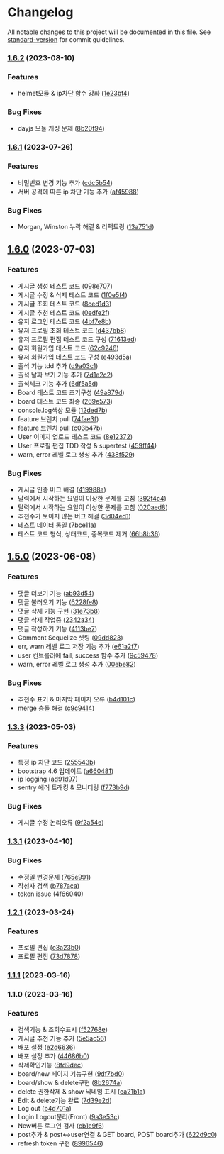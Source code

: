 # Changelog

All notable changes to this project will be documented in this file. See [standard-version](https://github.com/conventional-changelog/standard-version) for commit guidelines.

### [1.6.2](https://github.com/CSW-Study-Group/BOARD/compare/v1.6.1...v1.6.2) (2023-08-10)


### Features

* helmet모듈 & ip차단 함수 강화 ([1e23bf4](https://github.com/CSW-Study-Group/BOARD/commit/1e23bf432ef0165b2cb6a045760ce48195cf72a8))


### Bug Fixes

* dayjs 모듈 캐싱 문제 ([8b20f94](https://github.com/CSW-Study-Group/BOARD/commit/8b20f94b505695c3cfd507d215e92bd19baf0b13))

### [1.6.1](https://github.com/CSW-Study-Group/BOARD/compare/v1.6.0...v1.6.1) (2023-07-26)


### Features

* 비밀번호 변경 기능 추가 ([cdc5b54](https://github.com/CSW-Study-Group/BOARD/commit/cdc5b542dc21a957399a1bad72441f5e7c23298b))
* 서버 공격에 따른 ip 차단 기능 추가 ([af45988](https://github.com/CSW-Study-Group/BOARD/commit/af459883cfb185212d8a0ea240b4b046bd4ef3f5))


### Bug Fixes

* Morgan, Winston 누락 해결 & 리팩토링 ([13a751d](https://github.com/CSW-Study-Group/BOARD/commit/13a751dc8531ede996c595d17173702b0ce51eb4))

## [1.6.0](https://github.com/CSW-Study-Group/BOARD/compare/v1.5.0...v1.6.0) (2023-07-03)


### Features

* 게시글 생성 테스트 코드 ([098e707](https://github.com/CSW-Study-Group/BOARD/commit/098e707d9f97acd24e627d317de541b0f1171bcf))
* 게시글 수정 & 삭제 테스트 코드 ([1f0e5f4](https://github.com/CSW-Study-Group/BOARD/commit/1f0e5f41016990737ccd567ace7cb5b007df4fd0))
* 게시글 조회 테스트 코드 ([8ced1d3](https://github.com/CSW-Study-Group/BOARD/commit/8ced1d3532811031fc42e933fd6cc65de6e17f9f))
* 게시글 추천 테스트 코드 ([0edfe2f](https://github.com/CSW-Study-Group/BOARD/commit/0edfe2f0957ca1a312ca2950bbbcacd48f0b8a00))
* 유저 로그인 테스트 코드 ([4bf7e8b](https://github.com/CSW-Study-Group/BOARD/commit/4bf7e8b634033122292f055dbbc615cbf667f28b))
* 유저 프로필 조회 테스트 코드 ([d437bb8](https://github.com/CSW-Study-Group/BOARD/commit/d437bb8104a7a8ad2df1c45f1c836c2a039a3a2d))
* 유저 프로필 편집 테스트 코드 구성 ([71613ed](https://github.com/CSW-Study-Group/BOARD/commit/71613ed337c965dbb39589487118a0a0567df077))
* 유저 회원가입 테스트 코드 ([62c9246](https://github.com/CSW-Study-Group/BOARD/commit/62c924639a22c451e3e685b678a169092ccf8c76))
* 유저 회원가입 테스트 코드 구성 ([e493d5a](https://github.com/CSW-Study-Group/BOARD/commit/e493d5a9872bc4bd1a04e5456751638ccef51e4e))
* 출석 기능 tdd 추가 ([d9a03c1](https://github.com/CSW-Study-Group/BOARD/commit/d9a03c1438662caa6a518762e2c19e5d99685ee6))
* 출석 날짜 보기 기능 추가 ([7d1e2c2](https://github.com/CSW-Study-Group/BOARD/commit/7d1e2c2c3eaed41c6ed7f891ec5152c983e41a65))
* 출석체크 기능 추가 ([6df5a5d](https://github.com/CSW-Study-Group/BOARD/commit/6df5a5d02ededa5f1891c68a982652de36a9ef72))
* Board 테스트 코드 초기구성 ([49a879d](https://github.com/CSW-Study-Group/BOARD/commit/49a879d027b598b9a72380f6ee720f1af1378b60))
* board 테스트 코드 최종 ([269e573](https://github.com/CSW-Study-Group/BOARD/commit/269e573be51267f0723cfe9c6b78eeb3e5cd3eda))
* console.log색상 모듈 ([12ded7b](https://github.com/CSW-Study-Group/BOARD/commit/12ded7b91e1f8961e28e290d8ccb76a98ef826b5))
* feature 브렌치 pull ([74fae3f](https://github.com/CSW-Study-Group/BOARD/commit/74fae3f301211e4aaec6749cc94b53b0b7887803))
* feature 브렌치 pull ([c03b47b](https://github.com/CSW-Study-Group/BOARD/commit/c03b47bebb575b6598311b16c92698715694ffa1))
* User 이미지 업로드 테스트 코드 ([8e12372](https://github.com/CSW-Study-Group/BOARD/commit/8e12372dac71639c2eedc4c5369af1257153045b))
* User 프로필 편집 TDD 작성 & supertest ([459ff44](https://github.com/CSW-Study-Group/BOARD/commit/459ff441efce5951c8685d1c6c24549204f936f5))
* warn, error 레벨 로그 생성 추가 ([438f529](https://github.com/CSW-Study-Group/BOARD/commit/438f52920a33d4c335c075790bf6c325425326b2))


### Bug Fixes

* 게시글 인증 버그 해결 ([419988a](https://github.com/CSW-Study-Group/BOARD/commit/419988a0a71d4b5c319dc7ca60e4ebf1d1be4171))
* 달력에서 시작하는 요일이 이상한 문제를 고침 ([392f4c4](https://github.com/CSW-Study-Group/BOARD/commit/392f4c46660fdc1d59fd88fab27018a705b8b7f0))
* 달력에서 시작하는 요일이 이상한 문제를 고침 ([020aed8](https://github.com/CSW-Study-Group/BOARD/commit/020aed829ce749a6b0e17bc9cb62cb07750bb06f))
* 추천수가 보이지 않는 버그 해결 ([3d04ed1](https://github.com/CSW-Study-Group/BOARD/commit/3d04ed1b58a62c5e6e1b7482ccc5a1a362004655))
* 테스트 데이터 통일 ([7bce11a](https://github.com/CSW-Study-Group/BOARD/commit/7bce11a78ff3d089004c86c2ebe2999c36625f3d))
* 테스트 코드 형식, 상태코드, 중복코드 제거 ([66b8b36](https://github.com/CSW-Study-Group/BOARD/commit/66b8b36000cc9e501fefac920f6c68876c158cf3))

## [1.5.0](https://github.com/CSW-Study-Group/BOARD/compare/v1.3.2...v1.5.0) (2023-06-08)


### Features

* 댓글 더보기 기능 ([ab93d54](https://github.com/CSW-Study-Group/BOARD/commit/ab93d546ed82fcd6d38e2a3b200dee84ef3ee8ae))
* 댓글 불러오기 기능 ([6228fe8](https://github.com/CSW-Study-Group/BOARD/commit/6228fe87a4d16c1e3af20886e8e94d93e829438e))
* 댓글 삭제 기능 구현 ([31e73b8](https://github.com/CSW-Study-Group/BOARD/commit/31e73b83d20092847b43cdc0b4fc279a3f5ca48b))
* 댓글 삭제 작업중 ([2342a34](https://github.com/CSW-Study-Group/BOARD/commit/2342a347ac6e646ea7ce5764025cdf4109215cc1))
* 댓글 작성하기 기능 ([4113be7](https://github.com/CSW-Study-Group/BOARD/commit/4113be77d4f896e7debce39971f811e2bb58a7ca))
* Comment Sequelize 셋팅 ([09dd823](https://github.com/CSW-Study-Group/BOARD/commit/09dd823be6e26149c84e132a7df816c35d802497))
* err, warn 레벨 로그 저장 기능 추가 ([e61a2f7](https://github.com/CSW-Study-Group/BOARD/commit/e61a2f768146e3409bebf8cb8c208667ee66d94f))
* user 컨트롤러에 fail, success 함수 추가 ([9c59478](https://github.com/CSW-Study-Group/BOARD/commit/9c5947895005ce1cc8184853570319370e2966af))
* warn, error 레벨 로그 생성 추가 ([00ebe82](https://github.com/CSW-Study-Group/BOARD/commit/00ebe82c58d6194b34147c95b0259e680ee78dec))


### Bug Fixes

* 추천수 표기 & 마지막 페이지 오류 ([b4d101c](https://github.com/CSW-Study-Group/BOARD/commit/b4d101c5cf547c9ced2c228d8a2cbf4572f395c0))
* merge 충돌 해결 ([c9c9414](https://github.com/CSW-Study-Group/BOARD/commit/c9c9414271e386fb0139fc89d73687fd074fee0d))

### [1.3.3](https://github.com/CSW-Study-Group/BOARD/compare/v1.3.1...v1.3.3) (2023-05-03)


### Features

* 특정 ip 차단 코드 ([255543b](https://github.com/CSW-Study-Group/BOARD/commit/255543b3621471105aaadaf0a46033fe2c5df91e))
* bootstrap 4.6 업데이트 ([a660481](https://github.com/CSW-Study-Group/BOARD/commit/a660481904d220bc654a32c9268895a14d0346fd))
* ip logging ([ad91d97](https://github.com/CSW-Study-Group/BOARD/commit/ad91d97859c437a17a40d6a3c8ab6c3d6535e6b1))
* sentry 에러 트래킹 & 모니터링 ([f773b9d](https://github.com/CSW-Study-Group/BOARD/commit/f773b9d36061ce8c8752d12bf63399e5da1fdae2))


### Bug Fixes

* 게시글 수정 논리오류 ([9f2a54e](https://github.com/CSW-Study-Group/BOARD/commit/9f2a54e1b7ff80b4e6d2809c842c603c01cb2846))

### [1.3.1](https://github.com/SoN-B/Node.JS-Practice/compare/v1.2.1...v1.3.1) (2023-04-10)


### Bug Fixes

* 수정일 변경문제 ([765e991](https://github.com/SoN-B/Node.JS-Practice/commit/765e991796ce7875ecbb59156708e0c008786ba9))
* 작성자 검색 ([b787aca](https://github.com/SoN-B/Node.JS-Practice/commit/b787aca7336f3e09d23ee0dfeb5c729fab3231d6))
* token issue ([4f66040](https://github.com/SoN-B/Node.JS-Practice/commit/4f66040024bb98878178c48184ae234bad6e7851))

### [1.2.1](https://github.com/SoN-B/Node.JS-Practice/compare/v1.1.1...v1.2.1) (2023-03-24)


### Features

* 프로필 편집 ([c3a23b0](https://github.com/SoN-B/Node.JS-Practice/commit/c3a23b082a0d548f232af77c9d408e78b86fa43f))
* 프로필 편집 ([73d7878](https://github.com/SoN-B/Node.JS-Practice/commit/73d7878d1eddd82c1d9f8c2ba2f0b2d21e883df5))

### [1.1.1](https://github.com/SoN-B/Node.JS-Practice/compare/v1.0.1...v1.1.1) (2023-03-16)

### 1.1.0 (2023-03-16)


### Features

* 검색기능 & 조회수표시 ([f52768e](https://github.com/SoN-B/Node.JS-Practice/commit/f52768eb916c5b2fa8f2e957d16e986d50a528b1))
* 게시글 추천 기능 추가 ([5e5ac56](https://github.com/SoN-B/Node.JS-Practice/commit/5e5ac56f852a4da1fb61d1168a3181785d974989))
* 배포 설정 ([e2d6636](https://github.com/SoN-B/Node.JS-Practice/commit/e2d6636607e4ff01b0cdea19b55207eaff11672e))
* 배포 설정 추가 ([44686b0](https://github.com/SoN-B/Node.JS-Practice/commit/44686b0d7f5d5cc84c0387302560a5a72bdf05fe))
* 삭제확인기능 ([8fd9dec](https://github.com/SoN-B/Node.JS-Practice/commit/8fd9dec0e862858a127e5133226be8c62657bd6f))
* board/new 페이지 기능구현 ([9df7bd0](https://github.com/SoN-B/Node.JS-Practice/commit/9df7bd0094222952cc665503ed0e7be2f272ceaa))
* board/show & delete구현 ([8b2674a](https://github.com/SoN-B/Node.JS-Practice/commit/8b2674ab8b2e37e22c6660288b5130621e86fc69))
* delete 권한삭제 & show 닉네임 표시 ([ea21b1a](https://github.com/SoN-B/Node.JS-Practice/commit/ea21b1a8c7c04620a204bcbfd9ebba9232ac8113))
* Edit & delete기능 완료 ([7d39e2d](https://github.com/SoN-B/Node.JS-Practice/commit/7d39e2d642c64d30257bf7ee95363aef8d12fae2))
* Log out ([b4d701a](https://github.com/SoN-B/Node.JS-Practice/commit/b4d701a2487a4fd3e03e8cd3248a2c57f3f76d3b))
* Login Logout분리(Front) ([9a3e53c](https://github.com/SoN-B/Node.JS-Practice/commit/9a3e53caf763422ce1df17bbefe04521380a9c89))
* New버튼 로그인 검사 ([cb1e9f6](https://github.com/SoN-B/Node.JS-Practice/commit/cb1e9f6c37a0f23c449a841165abfb3e5b5ab308))
* post추가 & post<->user연결 & GET board, POST board추가 ([622d9c0](https://github.com/SoN-B/Node.JS-Practice/commit/622d9c01302b2a3001a5e87d768de5dd1b251e7f))
* refresh token 구현 ([8996546](https://github.com/SoN-B/Node.JS-Practice/commit/8996546b52f6e7eb1385556d7f7f5cf4e58b5be1))
